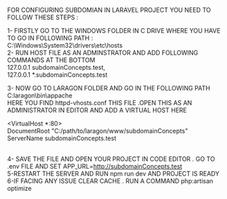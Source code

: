 FOR CONFIGURING SUBDOMIAN IN LARAVEL PROJECT YOU NEED TO FOLLOW THESE STEPS : <br>

1- FIRSTLY GO TO THE WINDOWS FOLDER IN C DRIVE WHERE YOU HAVE TO GO IN FOLLOWING PATH : <br>  C:\Windows\System32\drivers\etc\hosts <br>
2- RUN HOST FILE AS AN ADMINSTRATOR AND ADD FOLLOWING COMMANDS AT THE BOTTOM  <br>
    127.0.0.1  subdomainConcepts.test,<br>
    127.0.0.1 *.subdomainConcepts.test <br>

3- NOW GO TO LARAGON FOLDER AND GO IN THE FOLLOWING PATH C:laragon\bin\appache   <br>
   HERE YOU FIND httpd-vhosts.conf THIS FILE .OPEN THIS AS AN ADMINISTRATOR IN EDITOR AND ADD A VIRTUAL HOST HERE <br>

   
   <VirtualHost *:80> <br>
    DocumentRoot "C:/path/to/laragon/www/subdomainConcepts" <br>
    ServerName subdomainConcepts.test<br>
  </VirtualHost>
  <br>
  

4- SAVE THE FILE AND OPEN YOUR PROJECT IN CODE EDITOR . GO TO .env FILE AND SET APP_URL=http://subdomainConcepts.test
<br>
5-RESTART THE SERVER AND RUN npm run dev  AND PROJECT IS READY 
<br>
6-IF FACING ANY ISSUE CLEAR CACHE . RUN A COMMAND php:artisan optimize
